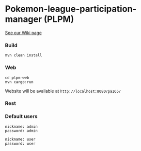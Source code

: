 # Pokemon-league-participation-manager (PLPM)
[See our Wiki page](https://github.com/cuadradek/Pokemon-league-participation-manager/wiki)


### Build
```
mvn clean install
```
### Web
```
cd plpm-web
mvn cargo:run
```
Website will be available at `http://localhost:8080/pa165/`

### Rest

### Default users
```
nickname: admin
password: admin
```
```
nickname: user
password: user
```
